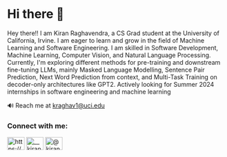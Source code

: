 <h1 align="left">Hi there 👋</h1>
Hey there!! 
I am Kiran Raghavendra, a CS Grad student at the University of California, Irvine.
I am eager to learn and grow in the field of Machine Learning and Software Engineering. I am skilled in Software Development, Machine Learning, Computer Vision, and Natural Language Processing. Currently, I'm exploring different methods for pre-training and downstream fine-tuning LLMs, mainly Masked Language Modelling, Sentence Pair Prediction, Next Word Prediction from context, and Multi-Task Training on decoder-only architectures like GPT2.
Actively looking for Summer 2024 internships in software engineering and machine learning

🔊 Reach me at kraghav1@uci.edu


<h3 align="left">Connect with me:</h3>
<p align="left">
<a href="https://www.linkedin.com/in/kiranraghavendra789/" target="blank"><img align="center" src="https://raw.githubusercontent.com/rahuldkjain/github-profile-readme-generator/master/src/images/icons/Social/linked-in-alt.svg" alt="https://www.linkedin.com/in/kiranraghavendra789/" height="30" width="40" /></a>
<a href="https://instagram.com/__kiran.r__" target="blank"><img align="center" src="https://raw.githubusercontent.com/rahuldkjain/github-profile-readme-generator/master/src/images/icons/Social/instagram.svg" alt="__kiran.r__" height="30" width="40" /></a>
<a href="https://medium.com/@kiranraghavendra" target="blank"><img align="center" src="https://raw.githubusercontent.com/rahuldkjain/github-profile-readme-generator/master/src/images/icons/Social/medium.svg" alt="@kiranraghavendra" height="30" width="40" /></a>
</p>



